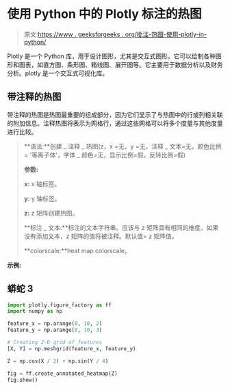# 使用 Python 中的 Plotly 标注的热图

> 原文:[https://www . geeksforgeeks . org/批注-热图-使用-plotly-in-python/](https://www.geeksforgeeks.org/annotated-heatmaps-using-plotly-in-python/)

Plotly 是一个 Python 库，用于设计图形，尤其是交互式图形。它可以绘制各种图形和图表，如直方图、条形图、箱线图、展开图等。它主要用于数据分析以及财务分析。plotly 是一个交互式可视化库。

## 带注释的热图

带注释的热图是热图最重要的组成部分，因为它们显示了与热图中的行或列相关联的附加信息。注释热图将表示为网格行，通过这些网格可以将多个度量与其他度量进行比较。

> **语法:**创建 _ 注释 _ 热图(z，x =无，y =无，注释 _ 文本=无，颜色比例= '等离子体'，字体 _ 颜色=无，显示比例=假，反转比例=假)
> 
> **参数:**
> 
> **x:** x 轴标签。
> 
> **y:** y 轴标签。
> 
> **z:** z 矩阵创建热图。
> 
> **标注 _ 文本:**标注的文本字符串。应该与 z 矩阵具有相同的维度。如果没有添加文本，z 矩阵的值将被注释。默认值= z 矩阵值。
> 
> **colorscale:**heat map colorscale。

**示例:**

## 蟒蛇 3

```py
import plotly.figure_factory as ff
import numpy as np

feature_x = np.arange(0, 10, 2)
feature_y = np.arange(0, 10, 3)

# Creating 2-D grid of features
[X, Y] = np.meshgrid(feature_x, feature_y)

Z = np.cos(X / 2) + np.sin(Y / 4)

fig = ff.create_annotated_heatmap(Z)
fig.show()
```